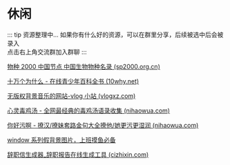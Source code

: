 # 休闲

::: tip 资源整理中...
如果你有什么好的资源，可以在群里分享，后续被选中后会被录入 <br>
点击右上角交流群加入群聊
:::

<!-- [知识指南](https://zh.wikihow.com/%E9%A6%96%E9%A1%B5) -->

[物种 2000 中国节点 中国生物物种名录 (sp2000.org.cn)](http://www.sp2000.org.cn/)

[十万个为什么 - 在线青少年百科全书 (10why.net)](https://10why.net/)

[无版权背景音乐的网站-vlog 小站 (vlogxz.com)](https://www.vlogxz.com/archives/2757)

[心灵毒鸡汤 - 全网最经典的毒鸡汤语录收集 (nihaowua.com)](https://www.nihaowua.com/home.html)

[你好污啊 - 撩汉/撩妹套路金句大全撩他/她更污更湿润 (nihaowua.com)](https://www.nihaowua.com/)

[window 系列假背景图片，上班摸鱼必备](https://fakeupdate.net/)

[辞职信生成器\_辞职报告在线生成工具 (cizhixin.com)](https://www.cizhixin.com/czx/)
